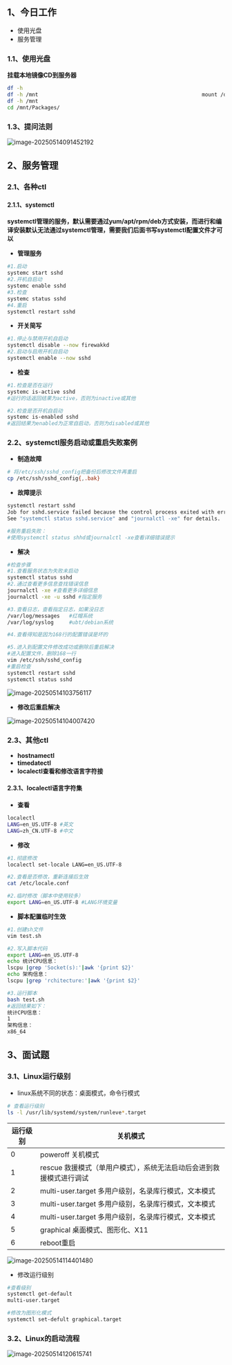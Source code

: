 ## 1、今日工作

- 使用光盘
- 服务管理



### 1.1、使用光盘

**挂载本地镜像CD到服务器**

```sh
df -h
df -h /mnt                                                     mount /dev/cdrom /mnt
df -h /mnt                                                       
cd /mnt/Packages/                                              
```

### 1.3、提问法则

![image-20250514091452192](assets/image-20250514091452192.png)

## 2、服务管理



### 2.1、各种ctl

#### 2.1.1、systemctl

**systemctl管理的服务，默认需要通过yum/apt/rpm/deb方式安装，而进行和编译安装默认无法通过systemctl管理，需要我们后面书写systemctl配置文件才可以**

- **管理服务**

```sh
#1.启动
systemc start sshd
#2.开机自启动
systemc enable sshd
#3.检查
systemc status sshd
#4.重启
systemctl restart sshd
```



- **开关简写**

```sh
#1.停止与禁用开机自启动
systemctl disable --now firewakkd
#2.启动与启用开机自启动
systemctl enable --now sshd
```



- **检查**

```sh
#1.检查是否在运行
systemc is-active sshd
#运行的话返回结果为active，否则为inactive或其他

#2.检查是否开机自启动
systemc is-enabled sshd
#返回结果为enabled为正常自启动，否则为disabled或其他
```



### 2.2、systemctl服务启动或重启失败案例

- **制造故障**

```sh
# 将/etc/ssh/sshd_config把备份后修改文件再重启
cp /etc/ssh/sshd_config{,.bak}
```

- **故障提示**

```sh
systemctl restart sshd
Job for sshd.service failed because the control process exited with error code.
See "systemctl status sshd.service" and "journalctl -xe" for details.

#服务重启失败：
#使用systemctl status shhd或journalctl -xe查看详细错误提示

```

- **解决**

```sh
#检查步骤
#1.查看服务状态为失败未启动
systemctl status sshd
#2.通过查看更多信息查找错误信息
journalctl -xe #查看更多详细信息
journalctl -xe -u sshd #指定服务

#3.查看日志，查看指定日志，如果没日志
/var/log/messages	#红帽系统
/var/log/syslog		#ubt/debian系统

#4.查看得知是因为168行的配置错误是坏的

#5.进入到配置文件修改成功或删除后重启解决
#进入配置文件，删除168一行
vim /etc/ssh/sshd_config
#重启检查
systemctl restart sshd
systemctl status sshd
```

![image-20250514103756117](assets/image-20250514103756117.png)

- **修改后重启解决**

![image-20250514104007420](assets/image-20250514104007420.png)

### 2.3、其他ctl

- **hostnamectl**
- **timedatectl**
- **localectl查看和修改语言字符接**

#### 2.3.1、localectl语言字符集

- **查看**

```sh
localectl 
LANG=en_US.UTF-8 #英文
LANG=zh_CN.UTF-8 #中文

```

- **修改**

```sh
#1.彻底修改
localectl set-locale LANG=en_US.UTF-8

#2.查看是否修改，重新连接后生效
cat /etc/locale.conf

#2.临时修改（脚本中使用较多）
export LANG=en_US.UTF-8	#LANG环境变量

```

- **脚本配置临时生效**

```sh
#1.创建sh文件
vim test.sh

#2.写入脚本代码
export LANG=en_US.UTF-8
echo 统计CPU信息：
lscpu |grep 'Socket(s):'|awk '{print $2}'
echo 架构信息：
lscpu |grep 'rchitecture:'|awk '{print $2}'

#3.运行脚本
bash test.sh 
#返回结果如下：
统计CPU信息：
1
架构信息：
x86_64
```





## 3、面试题

### 3.1、Linux运行级别

- linux系统不同的状态：桌面模式，命令行模式

```sh
# 查看运行级别
ls -l /usr/lib/systemd/system/runleve*.target
```

| 运行级别 | 关机模式                                                     |
| -------- | ------------------------------------------------------------ |
| 0        | poweroff 关机模式                                            |
| 1        | rescue 救援模式（单用户模式），系统无法启动后会进到救援模式进行调试 |
| 2        | multi-user.target 多用户级别，名录库行模式，文本模式         |
| 3        | multi-user.target 多用户级别，名录库行模式，文本模式         |
| 4        | multi-user.target 多用户级别，名录库行模式，文本模式         |
| 5        | graphical 桌面模式、图形化、X11                              |
| 6        | reboot重启                                                   |

![image-20250514114401480](assets/image-20250514114401480.png)

- 修改运行级别

```sh
#查看级别
systemctl get-default 
multi-user.target

#修改为图形化模式
systemctl set-defult graphical.target
```



### 3.2、Linux的启动流程

![image-20250514120615741](assets/image-20250514120615741.png)



